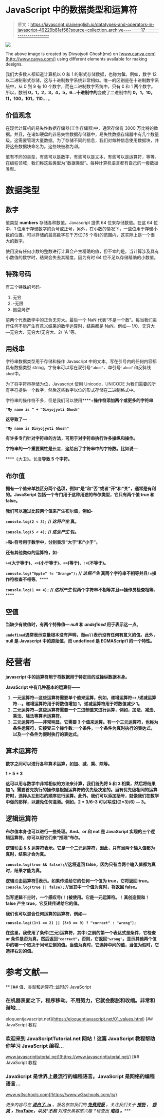 # JavaScript 中的数据类型和运算符

> 原文：<https://javascript.plainenglish.io/datatypes-and-operators-in-javascript-49229b81ef56?source=collection_archive---------17----------------------->

![](img/23be2083683f235947bb4d846081388a.png)

The above image is created by Divyojyoti Ghosh(me) on [www.canva.com](http://www.canva.com/) using different elements available for making designs.

我们大多数人都知道计算机以 0 和 1 的形式存储数据，也称为**位**。例如，数字 12 以二进制形式存储，这与十进制数字系统非常相似。唯一的区别是在十进制数字系统中，从 0 到 9 有 10 个数字，而在二进制数字系统中，只有 0 和 1 两个数字。所以，数制 **0，1，2，3，4，5，6…十进制中的**变成了二进制中的 **0，1，10，11，100，101，110…** 。

## 价值观念

在现代计算机的易失性数据存储器(工作存储器)中，通常存储有 3000 万比特的数据。并且，在诸如硬盘的非易失性数据存储器中，易失性数据存储器中有几个数量级。这需要管理大量数据。为了存储不同的信息，我们对每种信息使用数据块，并将这些数据块命名为。这些块被称为*值*。

值有不同的类型，有些可以是数字，有些可以是文本，有些可以是运算符，等等。在编程领域，我们称这些类型为“数据类型”。每种计算机语言都有自己的一套数据类型。

# 数据类型

## 数字

值类型 **numbers** 存储各种数值。Javascript 提供 64 位来存储数值。在这 64 位中，1 位用于存储数字的负号或正号，另外，在小数的情况下，一些位用于存储小数的位置。可以存储的最高数字在千万亿(15 个零)的范围内，这实际上是一个很大的数字。

使用没有任何小数的整数进行计算会产生精确的值，但不幸的是，当计算涉及具有小数值的数字时，结果会失去其精度，因为有时 64 位不足以存储精确的小数值。

## 特殊号码

有三个特殊的号码-

1.  无穷
2.  -无限
3.  圆盘烤饼

前两个代表数学中的正负无穷大。最后一个 NaN 代表“不是一个数”。每当我们进行任何不能产生有意义结果的数学运算时，结果都是 NaN。例如— 1/0、无穷大—无穷大、无穷大/无穷大、2/ 'A '等。

## 用线串

字符串数据类型用于存储和操作 Javascript 中的文本。写在引号内的任何内容都具有数据类型 string。字符串可以写在双引号`"abcd"`、单引号`'abcd'`和反斜线``abcd``中。

为了将字符串存储为位，Javascript 使用 Unicode，UNICODE 为我们需要的所有字符提供一个数字，然后这些数字以位的形式存储在二进制格式中。

字符串的操作符不多，但是我们可以使用****+**操作符添加两个或更多的字符串**

**`"My name is " + "Divyojyoti Ghosh"`**

**这导致了—**

**`"My name is Divyojyoti Ghosh"`**

**有许多专门针对字符串的方法，可用于对字符串执行许多操纵和操作。**

**字符串的一个重要属性是**长度，**这给出了字符串中的字符数。比如说—**

****《大卫》。长度**导致 5 个字符。**

## **布尔值**

**拥有一个值来单独区分两个选项，例如“是”和“否”或者“开”和“关”，通常是有利的。JavaScript 包括一个专门用于这种用途的布尔类型，它只有两个值 true 和 false。**

**我们可以通过比较两个值来产生布尔值，例如-**

**`console.log(2 < 3);` // *这将产生* **真。****

**`console.log(5 < 4);` // *这会产生* **假。****

**`>`和`<`符号用于数学中，分别表示“大于”和“小于”。**

**还有其他类似的运算符，如-**

**`>=`(大于等于)、`<=`(小于等于)、`==`(等于)、`!=`(不等于)。**

**`console.log("Apple" != "Orange");` // *这将产生* **真**两个字符串不相等并且`!=`操作符检查不相等**。****

**`console.log(1 == 4);` // *这将产生* **假**两个字符串不相等并且`==`操作员检查相等**。****

## **空值**

**当缺少有效值时，有两个特殊值— *null* 和 *undefined* 用于表示这一点。**

**`undefined`通常表示变量根本没有声明，而`null`表示没有任何有意义的值。此外，null 是 Javascript 中的原始值，而 undefined 是 ECMAScript1 的一个特性。**

# **经营者**

**javascript 中的运算符用于将数据用于特定目的或操纵数据本身。**

**JavaScript 中有几种基本的运算符——**

1.  **一元运算符—这些运算符需要单个值来运算，例如，递增运算符`++` /递减运算符`--`。递增运算符用于将数值增加 1，递减运算符用于将数值减少 1。**
2.  **二元运算符—这些运算符需要一个二进制值来进行运算，例如，加法、减法、乘法、除法等算术运算符。**
3.  **三元运算符——非常明显，它需要 3 个值来运算。有一个三元运算符，也称为条件运算符，它接受三个操作数:一个条件，一个条件为真时执行的表达式，以及一个条件为假时执行的表达式。**

## **算术运算符**

**数字之间可以进行各种算术运算，如加、减、乘、除等。**

**1 + 5 * 3**

**这可以用与数学中非常相似的方法来计算，我们首先将 5 和 3 相乘，然后将结果加 1。需要首先执行的操作是根据运算符的优先级决定的。当有优先级相同的运算符时，选择从左到右的顺序进行运算。此外，我们可以添加括号，就像我们在数学中做的那样，以避免任何混淆。例如，2 * 3/6–3 可以写成((2*3)/6) — 3。**

## **逻辑运算符**

**布尔值本身也可以进行一些处理。And、or 和 not 是 JavaScript 实现的三个逻辑运算符。你可以用它们来“推理”布尔。**

**逻辑**和**由 **& &** 运算符表示。它是一个二元运算符，因此，只有当两个输入值都为真时，结果才会为真。**

**`console.log(true && false);`//这将返回 false，因为只有当两个输入值都为真时，结果才能为真。**

**逻辑**或**由运算符||表示。如果传递给它的任何一个值为 true，它将返回 true。`console.log(true || false);` //当其中一个值为真时，将返回 false。**

**当写逻辑**不是**时，一个感叹号(！)被使用。它是一元运算符。！真创造假和！false 产生 true，它反转传递给它的值。**

**我们也可以混合任何运算的运算符，例如—**

**`console.log((1+1 == 2) || (3+3 == 9) ? "correct" : "wrong");`**

**在这里，我使用了条件(三元)运算符，其中`?`之前的第一个表达式是条件，它检查 or 条件是否为真，然后返回`"correct"`，否则，它返回`"wrong"`。显示其他两个值中的哪一个取决于问号左侧的值。当值为真时，它选择中间的值，当值为假时，它选择右边的值。**

# **参考文献—**

**[](https://eloquentjavascript.net/01_values.html) [## 值、类型和运算符::雄辩的 JavaScript

### 在机器表面之下，程序移动。不用努力，它就会膨胀和收缩。非常和谐地…

eloquentjavascript.net](https://eloquentjavascript.net/01_values.html) [](https://www.javascripttutorial.net/) [## JavaScript 教程

### 欢迎来到 JavaScriptTutorial.net 网站！这篇 JavaScript 教程帮助你学习 JavaScript 编程…

www.javascripttutorial.net](https://www.javascripttutorial.net/) [](https://www.w3schools.com/js/) [## JavaScript 教程

### JavaScript 是世界上最流行的编程语言。JavaScript 是网络的编程语言…

www.w3schools.com](https://www.w3schools.com/js/) 

*更多内容尽在* [***说白了. io***](https://plainenglish.io/) *。报名参加我们的* [***免费周报***](http://newsletter.plainenglish.io/) *。关注我们关于* [***推特***](https://twitter.com/inPlainEngHQ) ， [***领英***](https://www.linkedin.com/company/inplainenglish/) ***，***[***YouTube***](https://www.youtube.com/channel/UCtipWUghju290NWcn8jhyAw)***，以及****[***不和***](https://discord.gg/GtDtUAvyhW) *对成长黑客感兴趣？检查出* [***电路***](https://circuit.ooo/) ***。******